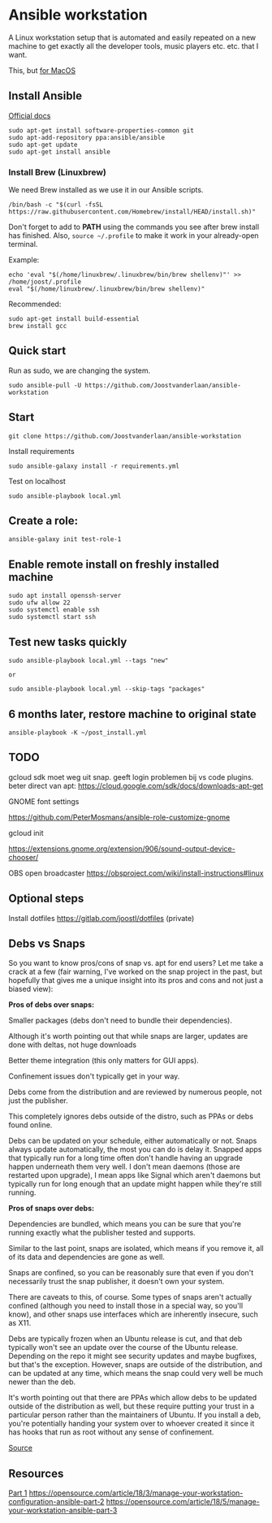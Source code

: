 # Ansible workstation

A Linux workstation setup that is automated and easily repeated on a new machine to get exactly all the developer tools, music players etc. etc. that I want.

This, but [for MacOS](https://github.com/Joostvanderlaan/mac-dev-playbook)

## Install Ansible

[Official docs](https://docs.ansible.com/ansible/latest/installation_guide/intro_installation.html#installing-ansible-on-ubuntu)

    sudo apt-get install software-properties-common git
    sudo apt-add-repository ppa:ansible/ansible
    sudo apt-get update
    sudo apt-get install ansible

### Install Brew (Linuxbrew)

We need Brew installed as we use it in our Ansible scripts.

    /bin/bash -c "$(curl -fsSL https://raw.githubusercontent.com/Homebrew/install/HEAD/install.sh)"
    
Don't forget to add to **PATH** using the commands you see after brew install has finished.
Also, `source ~/.profile` to make it work in your already-open terminal.

Example:

    echo 'eval "$(/home/linuxbrew/.linuxbrew/bin/brew shellenv)"' >> /home/joost/.profile
    eval "$(/home/linuxbrew/.linuxbrew/bin/brew shellenv)"

Recommended:
    
    sudo apt-get install build-essential
    brew install gcc

## Quick start

Run as sudo, we are changing the system.

    sudo ansible-pull -U https://github.com/Joostvanderlaan/ansible-workstation

## Start

    git clone https://github.com/Joostvanderlaan/ansible-workstation

Install requirements

    sudo ansible-galaxy install -r requirements.yml

Test on localhost

    sudo ansible-playbook local.yml

## Create a role:

    ansible-galaxy init test-role-1

## Enable remote install on freshly installed machine

    sudo apt install openssh-server
    sudo ufw allow 22
    sudo systemctl enable ssh
    sudo systemctl start ssh

## Test new tasks quickly

    sudo ansible-playbook local.yml --tags "new" 

    or 

    sudo ansible-playbook local.yml --skip-tags "packages"

## 6 months later, restore machine to original state

    ansible-playbook -K ~/post_install.yml

## TODO

gcloud sdk moet weg uit snap. geeft login problemen bij vs code plugins. beter direct van apt:
https://cloud.google.com/sdk/docs/downloads-apt-get

GNOME font settings

https://github.com/PeterMosmans/ansible-role-customize-gnome

gcloud init

https://extensions.gnome.org/extension/906/sound-output-device-chooser/

OBS open broadcaster https://obsproject.com/wiki/install-instructions#linux
    
## Optional steps

Install dotfiles https://gitlab.com/joostl/dotfiles (private)

## Debs vs Snaps

So you want to know pros/cons of snap vs. apt for end users? Let me take a crack at a few (fair warning, I've worked on the snap project in the past, but hopefully that gives me a unique insight into its pros and cons and not just a biased view):

**Pros of debs over snaps:**

Smaller packages (debs don't need to bundle their dependencies).

Although it's worth pointing out that while snaps are larger, updates are done with deltas, not huge downloads

Better theme integration (this only matters for GUI apps).

Confinement issues don't typically get in your way.

Debs come from the distribution and are reviewed by numerous people, not just the publisher.

This completely ignores debs outside of the distro, such as PPAs or debs found online.

Debs can be updated on your schedule, either automatically or not. Snaps always update automatically, the most you can do is delay it. Snapped apps that typically run for a long time often don't handle having an upgrade happen underneath them very well. I don't mean daemons (those are restarted upon upgrade), I mean apps like Signal which aren't daemons but typically run for long enough that an update might happen while they're still running.

**Pros of snaps over debs:**

Dependencies are bundled, which means you can be sure that you're running exactly what the publisher tested and supports.

Similar to the last point, snaps are isolated, which means if you remove it, all of its data and dependencies are gone as well.

Snaps are confined, so you can be reasonably sure that even if you don't necessarily trust the snap publisher, it doesn't own your system.

There are caveats to this, of course. Some types of snaps aren't actually confined (although you need to install those in a special way, so you'll know), and other snaps use interfaces which are inherently insecure, such as X11.

Debs are typically frozen when an Ubuntu release is cut, and that deb typically won't see an update over the course of the Ubuntu release. Depending on the repo it might see security updates and maybe bugfixes, but that's the exception. However, snaps are outside of the distribution, and can be updated at any time, which means the snap could very well be much newer than the deb.

It's worth pointing out that there are PPAs which allow debs to be updated outside of the distribution as well, but these require putting your trust in a particular person rather than the maintainers of Ubuntu. If you install a deb, you're potentially handing your system over to whoever created it since it has hooks that run as root without any sense of confinement.

[Source](https://www.reddit.com/r/Ubuntu/comments/a364ii/proscons_of_snap_vs_apt/)

## Resources

[Part 1](https://opensource.com/article/18/3/manage-workstation-ansible)
https://opensource.com/article/18/3/manage-your-workstation-configuration-ansible-part-2
https://opensource.com/article/18/5/manage-your-workstation-ansible-part-3
